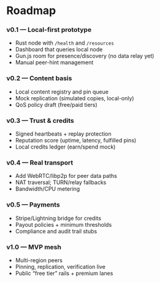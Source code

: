 # Roadmap

### v0.1 — Local-first prototype
- Rust node with `/health` and `/resources`
- Dashboard that queries local node
- Gun.js room for presence/discovery (no data relay yet)
- Manual peer-hint management

### v0.2 — Content basis
- Local content registry and pin queue
- Mock replication (simulated copies, local-only)
- QoS policy draft (free/paid tiers)

### v0.3 — Trust & credits
- Signed heartbeats + replay protection
- Reputation score (uptime, latency, fulfilled pins)
- Local credits ledger (earn/spend mock)

### v0.4 — Real transport
- Add WebRTC/libp2p for peer data paths
- NAT traversal; TURN/relay fallbacks
- Bandwidth/CPU metering

### v0.5 — Payments
- Stripe/Lightning bridge for credits
- Payout policies + minimum thresholds
- Compliance and audit trail stubs

### v1.0 — MVP mesh
- Multi-region peers
- Pinning, replication, verification live
- Public “free tier” rails + premium lanes